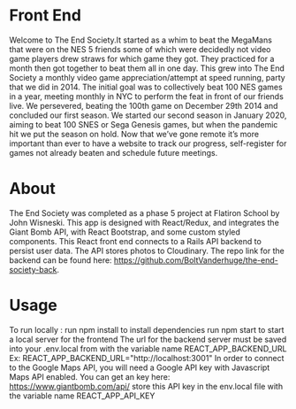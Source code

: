# Front End
Welcome to The End Society.It started as a whim to beat the MegaMans that were on the NES 5 friends some of which were decidedly not video game players drew straws for which game they got. They practiced for a month then got together to beat them all in one day. This grew into The End Society a monthly video game appreciation/attempt at speed running, party that we did in 2014. The initial goal was to collectively beat 100 NES games in a year, meeting monthly in NYC to perform the feat in front of our friends live. We persevered, beating the 100th game on December 29th 2014 and concluded our first season. We started our second season in January 2020, aiming to beat 100 SNES or Sega Genesis games, but when the pandemic hit we put the season on hold. Now that we’ve gone remote it’s more important than ever to have a website to track our progress, self-register for games not already beaten and schedule future meetings.



# About
The End Society was completed as a phase 5 project at Flatiron School by John Wisneski. This app is designed with React/Redux, and integrates the Giant Bomb API, with  React Bootstrap, and some custom styled components. This React front end connects to a Rails API backend to persist user data. The API stores photos to Cloudinary. The repo link for the backend can be found here: https://github.com/BoltVanderhuge/the-end-society-back.

# Usage
To run locally :
run npm install to install dependencies
run npm start to start a local server for the frontend
The url for the backend server must be saved into your .env.local from with the variable name REACT_APP_BACKEND_URL
Ex: REACT_APP_BACKEND_URL="http://localhost:3001"
In order to connect to the Google Maps API, you will need a Google API key with Javascript Maps API enabled. You can get an key here: https://www.giantbomb.com/api/
store this API key in the env.local file with the variable name REACT_APP_API_KEY

